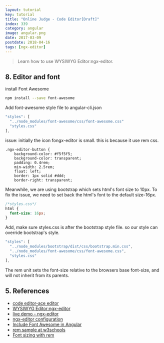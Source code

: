 ```yaml
---
layout: tutorial
key: tutorial
title: "Online Judge - Code Editor[Draft]"
index: 339
category: angular
image: angular.png
date: 2017-03-09
postdate: 2018-04-16
tags: [ngx-editor]
---
```


> Learn how to use WYSIWYG Editor:ngx-editor.

## 8. Editor and font

install Font Awesome
```sh
npm install --save font-awesome
```
Add font-awesome style file to angular-cli.json
```javascript
"styles": [
  "../node_modules/font-awesome/css/font-awesome.css"
  "styles.css"
],
```



issue: initially the icon fongx-editor is small. this is because it use rem css.
```raw
.ngx-editor-button {
    background-color: #f5f5f5;
    background-color: transparent;
    padding: 0.4rem;
    min-width: 2.5rem;
    float: left;
    border: 1px solid #ddd;
    border-right: transparent;
```

Meanwhile, we are using bootstrap which sets html's font size to 10px. To fix the issue, we need to set back the html's font to the default size-16px.
```css
/*styles.css*/
html {
  font-size: 16px;
}
```
Add, make sure styles.css is after the bootstrap style file. so our style can override bootstrap's style.
```javascript
"styles": [
  "../node_modules/bootstrap/dist/css/bootstrap.min.css",
  "../node_modules/font-awesome/css/font-awesome.css",
  "styles.css"
],
```
The rem unit sets the font-size relative to the browsers base font-size, and will not inherit from its parents.


## 5. References
* [code editor-ace editor](https://github.com/fxmontigny/ng2-ace-editor)
* [WYSIWYG Editor:ngx-editor](https://github.com/Sibiraj-S/ngx-editor)
* [live demo - ngx-editor](https://ngx-editor.stackblitz.io/)
* [ngx-editor configuration](https://sibiraj-s.github.io/ngx-editor/additional-documentation/configuration.html)
* [Include Font Awesome in Angular](https://github.com/angular/angular-cli/blob/master/docs/documentation/stories/include-font-awesome.md)
* [rem sample at w3schools](https://www.w3schools.com/cssref/tryit.asp?filename=trycss_unit_rem)
* [Font sizing with rem](https://snook.ca/archives/html_and_css/font-size-with-rem)
